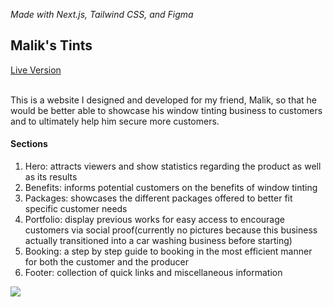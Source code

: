 <i>Made with Next.js, Tailwind CSS, and Figma</i>
<div>
  <h2>Malik's Tints</h2>
  <a href="https://malikstints.com/" target="_blank">Live Version</a>
</div>
<br/>
<p>This is a website I designed and developed for my friend, Malik, so that he would be better able to showcase his window tinting business to customers and to ultimately help him secure more customers.</p>
<h4>Sections</h4>
<ol>
  <li>Hero: attracts viewers and show statistics regarding the product as well as its results</li>
  <li>Benefits: informs potential customers on the benefits of window tinting</li>
  <li>Packages: showcases the different packages offered to better fit specific customer needs</li>
  <li>Portfolio: display previous works for easy access to encourage customers via social proof(currently no pictures because this business actually transitioned into a car washing business before starting)</li>
  <li>Booking: a step by step guide to booking in the most efficient manner for both the customer and the producer</li>
  <li>Footer: collection of quick links and miscellaneous information</li>
</ol>
<img src="https://github.com/julianjfouf/MalikTints/assets/108158376/b6d49e2d-2c62-4c67-98a8-d919092e8d38"/>
